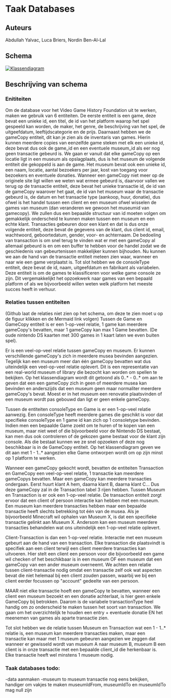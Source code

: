 # Taak Databases
## Auteurs
Abdullah Yalvac,
Luca Briers,
Nordin Ben-Al-Lal

## Schema  

[![Klassendiagram](https://mermaid.ink/img/pako:eNqFVE2PmzAQ_SuWjxWJ-Eg2Kap6aPbj0q2qbi6tkCoXhqwlsJFttk2j_PeOgQSbNLtwwH5-zDy_GftAc1kATWleMa1vOdspVmei4Apyw6Ugn7aZ6NbIA6uBHDJB8PksxY6QHSI_edFDT0ZxBA03FTikXAotK9jumwtqAS9QyQaUh-5AKJjwdK54Y-X0-C0zQBRUwDTYcY9yYQjbwcaK5SXP2fhDWUlmSKN4jtxjJk5bemw1tLW_qbrDploFbtUDKukmsLlfuOZGKv0V1Hdgys0MwigmcrgHcOFCii6GJp6qLXI16-13pZkRP8vrPa44ZvAxW5uNbPY-OtlcZ6QTdjTzTqAvzoqtnydy0-X0rZvoGJwiUDNe-VCDIX5L5cogv7gyz6OCExX7oZi0yGU1SMmVNl86-HiWOLaep_OVlrwIXDPRlmhBqyYaWKFA63upvkHDuIWu9aZj2sNQlMObhfKO1v9Kd7UjuoTdWc1olFHyYTb7iMNwPn-Hs5OCnmJH45rP7M9GJlwXvYjRGDETbs-el66lfo0cOanf4g09SKzB9qUBrUFhtxV4oXUeZ9Q8A-qjKQ4LKFlbmYyiRUhlrZFPe5HTtGSVhoC2TYEFG-7AM9ow8UNKnBvV9lOaHugfmibreRhH0ftlvF4so0USB3RP01kcL-dRnCyiZLUOw3WSJMeA_u0iRPMF0lY34WK1Cm_wE1Ao7J3xONzB9nPScdetDDKO_wCoMdyP?type=png)](https://mermaid.live/edit#pako:eNqFVE2PmzAQ_SuWjxWJ-Eg2Kap6aPbj0q2qbi6tkCoXhqwlsJFttk2j_PeOgQSbNLtwwH5-zDy_GftAc1kATWleMa1vOdspVmei4Apyw6Ugn7aZ6NbIA6uBHDJB8PksxY6QHSI_edFDT0ZxBA03FTikXAotK9jumwtqAS9QyQaUh-5AKJjwdK54Y-X0-C0zQBRUwDTYcY9yYQjbwcaK5SXP2fhDWUlmSKN4jtxjJk5bemw1tLW_qbrDploFbtUDKukmsLlfuOZGKv0V1Hdgys0MwigmcrgHcOFCii6GJp6qLXI16-13pZkRP8vrPa44ZvAxW5uNbPY-OtlcZ6QTdjTzTqAvzoqtnydy0-X0rZvoGJwiUDNe-VCDIX5L5cogv7gyz6OCExX7oZi0yGU1SMmVNl86-HiWOLaep_OVlrwIXDPRlmhBqyYaWKFA63upvkHDuIWu9aZj2sNQlMObhfKO1v9Kd7UjuoTdWc1olFHyYTb7iMNwPn-Hs5OCnmJH45rP7M9GJlwXvYjRGDETbs-el66lfo0cOanf4g09SKzB9qUBrUFhtxV4oXUeZ9Q8A-qjKQ4LKFlbmYyiRUhlrZFPe5HTtGSVhoC2TYEFG-7AM9ow8UNKnBvV9lOaHugfmibreRhH0ftlvF4so0USB3RP01kcL-dRnCyiZLUOw3WSJMeA_u0iRPMF0lY34WK1Cm_wE1Ao7J3xONzB9nPScdetDDKO_wCoMdyP)

## Beschrijving van schema
### Enititeiten
Om de database voor het Video Game History Foundation uit te werken, maken we gebruik van 6 entiteiten. De eerste entiteit is een game, deze bevat een unieke id, een titel, de id van het platform waarop het spel gespeeld kan worden, de maker, het genre, de beschrijving van het spel, de uitgeefdatum, leeftijdscategorie en de prijs. Daarnaast hebben we de gameCopy entiteit, dit kan je zien als de inventaris van games. Hierin kunnen meerdere copies van eenzelfde game steken met elk een unieke id, deze bevat dus ook de game_id en een eventuele museum_id als eer nog geen transactie gebeurd is. We gaan er vanuit dat elke gameCopy op een locatie ligt in een museum als opslagplaats, dus is het museum de volgende entiteit die gekoppeld is aan de game. Het museum bevat ook een unieke id, een naam, locatie, aantal bezoekers per jaar, kost van toegang voor bezoekers en eventuele donaties. Wanneer een gameCopy niet meer op de originele site ligt willen we weten wat ermee gebeurd is, daarvoor vallen we terug op de transactie entiteit, deze bevat het unieke transactie id, de id van de gameCopy waarover het gaat, de id van het museum waar de transactie gebeurd is, de datum en het transactie type (aankoop, huur, donatie), dus ofwel is het handel tussen een client en een museum ofwel wisselen de games van museum (dan veranderen we gewoon het museumid van gamecopy). We zullen dus een bepaalde structuur van id moeten volgen om gemakkelijk onderscheid te kunnen maken tussen een museum en een echte klant. Transacties gebeuren door een klant en dat is dus onze volgende entiteit, deze bevat de gegevens van de klant, dus client id, email, wachtwoord, geboortedatum, gender, voor- en achternaam. De bedoeling van transaction is om snel terug te vinden wat er met een gameCopy al allemaal gebeurd is en om een buffer te hebben voor de handel zodat we de geschiedenis van gebeurtenissen makkelijker kunnen bijhouden. Nu kunnen we aan de hand van de transactie entiteit meteen zien waar, wanneer en naar wie een game verplaatst is. Tot slot hebben we de consoleType entiteit, deze bevat de id, naam, uitgeefdatum en fabrikant als variabelen. Deze entiteit is om de games te klassificeren voor welke game console ze zijn. Dit vergemakkelijkt het opzoekwerk naar games van een bepaald platform of als we bijvoorbeeld willen weten welk platform het meeste succes heeft in verhuur.

### Relaties tussen entiteiten 
(Github laat de relaties niet zien op het schema, om deze te zien moet u op de figuur klikken en de Mermaid link volgen)
Tussen de Game en GameCopy entiteit is er een 1-op-veel relatie, 1 game kan meerdere gameCopy's bevatten, maar 1 gameCopy kan max 1 Game bevatten. (De oude nintendo DS kaarten met 300 games in 1 kaart laten we even buiten spel).

Er is een veel-op-veel relatie tussen gameCopy en museum. Er kunnen verschillende gameCopy's zich in meerdere musea bevinden aangezien. Tegelijk kan een museum meer dan één gameCopy bevatten wat dus uiteindelijk een veel-op-veel relatie oplevert. Dit is een representatie van een real-world museum of library die bezocht kan worden om spellen te bekijken. Op het klassendiagram wordt dit getoond als 0..* - 0..* om aan te geven dat een een gameCopy zich in geen of meerdere musea kan bevinden en anderszijds dat een museum geen maar normaliter meerdere gameCopy's bevat. Moest er in het museum een renovatie plaatsvinden of een museum wordt pas gebouwd dan ligt er geen enkele gameCopy.

Tussen de entiteiten consoleType en Game is er een 1-op-veel relatie aanwezig. Een consoleType heeft meerdere games die geschikt is voor dat specifieke consoleType en 1 game id kan zich op 1 consoletype bevinden. Indien men een bepaalde Game zoekt om te huren of te kopen van een museum, maar niet weet of die bijvoorbeeld voor de Nintendo DS bestaat, kan men dus ook controleren of de gekozen game bestaat voor de klant zijn console. Als die bestaat kunnen we ze snel opzoeken of deze nog beschikbaar is in de GameCopy entiteit. Op het klassendiagram geven we dit aan met 1 - 1..* aangezien elke Game ontworpen wordt om op zijn minst op 1 platform te werken.

Wanneer een gameCopy gekocht wordt, bevatten de entiteiten Transaction en GameCopy een veel-op-veel relatie, 1 transactie kan meerdere gameCopys bevatten. Maar een gameCopy kan meerdere transacties ondergaan. Eerst huurt klant A hem, daarna klant B, daarna klant C... Dus deze gameCopy zal in de Transaction tabel 3 rijen hebben. 
Tussen Museum en Transaction is er ook een 1-op-veel relatie. De transaction entiteit zorgt ervoor dat een client of persoon interactie kan hebben met een museum. Een museum kan meerdere transacties hebben maar een bepaalde transactie heeft slechts betrekking tot één van de musea. Als je bijvoorbeeld Minecraft wil ophalen van Museum X, is dat een specifieke transactie gelinkt aan Museum X. Andersom kan een museum meerdere transacties behandelen wat ons uiteindelijk een 1-op-veel relatie oplevert. 

Client-Transaction is dan een 1-op-veel relatie. Interactie met een museum gebeurt aan de hand van een transaction. Elke transaction die plaatsvindt is specifiek aan een client terwijl een client meerdere transacties kan uitvoeren. Hier stelt een client een persoon voor die bijvoorbeeld een game wil checken of het beschikbaar is in een museum OF een museum dat een gameCopy van een ander museum overneemt. We achten een relatie tussen client-transactie nodig omdat een transactie zelf ook wat aspecten bevat die niet helemaal bij een client zouden passen, waarbij we bij een client eerder focussen op "account" gedeelte van een persoon.

MAAR niet elke transactie hoeft een gameCopy te bevatten, wanneer een client een museum bezoekt en een donatie achterlaat, is hier geen enkele GameCopy bij betrokken. Daarom is de variabele transactionType heel handig om zo onderscheid te maken tussen het soort van transaction. We gaan om het overzichtelijk te houden een entry + eventuele donatie EN het meenemen van games als aparte transactie zien.  

Tot slot hebben we de relatie tussen Museum en Transaction wat een 1 - 1..* relatie is, een museum kan meerdere transacties maken, maar een transactie kan maar met 1 museum gebeuren aangezien we zeggen dat wanneer er gewisseld wordt van museum A naar museum B, museum B een client is in onze transactie met een bepaalde client_id die herkenbaar is. Elke transactie heeft wel minstens 1 museum nodig.


### Taak databases todo:
-data aanmaken
-museum to museum transactie nog eens bekijken, handiger om vakjes te maken museumIdFrom, museumIdTo en museumIdTo mag null zijn

